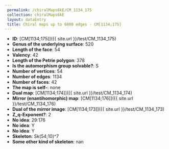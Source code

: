 ```yaml
--- 
 permalink: /chiralMaps6kE/CM_1134_175 
 collection: chiralMaps6kE
 layout: dataEntry
 title: Chiral maps up to 6000 edges - CM[1134;175]
---
```


- **ID**: [CM[1134;175]]({{ site.url }}/test/CM_1134_175)
- **Genus of the underlying surface**: 520
- **Length of the face**: 54
- **Valency**: 42
- **Length of the Petrie polygon**: 378
- **Is the automorphism group solvable?**: S
- **Number of vertices**: 54
- **Number of edges**: 1134
- **Number of faces**: 42
- **The map is self-**: none
- **Dual map**: [CM[1134;174]]({{ site.url }}/test/CM_1134_174)
- **Mirror (enantihomorphic) map**: [CM[1134;176]]({{ site.url }}/test/CM_1134_176)
- **Dual of the mirror image**: [CM[1134;173]]({{ site.url }}/test/CM_1134_173)
- **Z_q-Exponent?**: 2
- **No idea**:  29:176
- **No idea**: Y
- **No idea**: Y
- **Skeleton**: Sk(54;10)^7
- **Some other kind of skeleton**: nan

